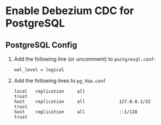 # Enable Debezium CDC for PostgreSQL

## PostgreSQL Config

1. Add the following line (or uncomment) to `postgresql.conf`:
   ```text
   wal_level = logical
   ```
2. Add the following lines to `pg_hba.conf`
   ```text
   local   replication     all                                     trust
   host    replication     all             127.0.0.1/32            trust
   host    replication     all             ::1/128                 trust
   ```
